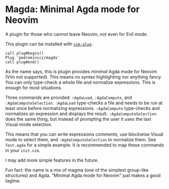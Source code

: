 # Magda: Minimal Agda mode for Neovim

A plugin for those who cannot leave Neovim, not even for Evil mode.

This plugin can be installed with [`vim-plug`][1].

    call plug#begin()
    Plug 'pedrominicz/magda'
    call plug#end()

As the name says, this is plugin provides _minimal_ Agda mode for Neovim (Vim not supported). This means no syntax highlighting nor anything fancy. You can only type-check a whole file and normalize expressions. This is enough for most situations.

Three commands are provided: `:AgdaLoad`, `:AgdaCompute`, and `:AgdaComputeSelection`. `:AgdaLoad` type-checks a file and needs to be run at least once before normalizing expressions. `:AgdaCompute` type-checks and normalizes an expression and displays the result. `:AgdaComputeSelection` does the same thing, but instead of prompting the user it uses the last Visual mode selection.

This means that you can write expressions comments, use blockwise Visual mode to select them, and `:AgdaComputeSelection` to normalize them. See `Test.agda` for a simple example. It is recommended to map these commands in your `init.vim`.

I may add more simple features in the future.

Fun fact: the name is a mix of magma (one of the simplest group-like structures) and Agda. "Minimal Agda mode for Neovim" just makes a good tagline.

[1]: https://github.com/junegunn/vim-plug
